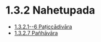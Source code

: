# 1.3.2 Nahetupada

* [1.3.2.1--6 Paṭiccādivāra](1.3.2/1.3.2.1--6.md)
* [1.3.2.7 Pañhāvāra](1.3.2/1.3.2.7.md)

